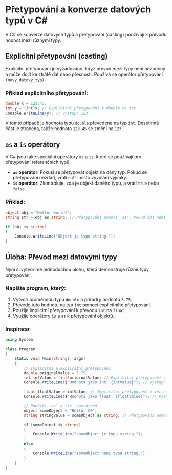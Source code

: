 # Přetypování a konverze datových typů v C#

V C# se konverze datových typů a přetypování (casting) používají k převodu hodnot mezi různými typy. 

## Explicitní přetypování (casting)

Explicitní přetypování je vyžadováno, když převod mezi typy není bezpečný a může dojít ke ztrátě dat nebo přesnosti. Používá se operátor přetypování `(nový_datový_typ)`.

### Příklad explicitního přetypování:
``` csharp
double x = 123.45;
int y = (int)x; // Explicitní přetypování z double na int
Console.WriteLine(y); // Výstup: 123
```

V tomto případě je hodnota typu `double` převedena na typ `int`. Desetinná část je ztracena, takže hodnota `123.45` se změní na `123`.

## `as` a `is` operátory

V C# jsou také speciální operátory `as` a `is`, které se používají pro přetypování referenčních typů.

- **`as` operátor**: Pokusí se přetypovat objekt na daný typ. Pokud se přetypování nezdaří, vrátí `null` místo vyvolání výjimky.
- **`is` operátor**: Zkontroluje, zda je objekt daného typu, a vrátí `true` nebo `false`.

### Příklad:
``` csharp
object obj = "Hello, world!";
string str = obj as string; // Přetypování pomocí 'as'. Pokud obj není string, vrátí null.

if (obj is string)
{
    Console.WriteLine("Objekt je typu string.");
}
```

## Úloha: Převod mezi datovými typy

Nyní si vytvoříme jednoduchou úlohu, která demonstruje různé typy přetypování.

### Napište program, který:
1. Vytvoří proměnnou typu `double` a přiřadí jí hodnotu `5.75`.
2. Převede tuto hodnotu na typ `int` pomocí explicitního přetypování.
3. Použije implicitní přetypování k převodu `int` na `float`.
4. Využije operátory `is` a `as` k přetypování objektů.

### Inspirace:
``` csharp
using System;

class Program
{
    static void Main(string[] args)
    {
        // Implicitní a explicitní přetypování
        double originalValue = 5.75;
        int intValue = (int)originalValue; // Explicitní přetypování z double na int
        Console.WriteLine($"Hodnota jako int: {intValue}"); // Výstup: 5

        float floatValue = intValue; // Implicitní přetypování z int na float
        Console.WriteLine($"Hodnota jako float: {floatValue}"); // Výstup: 5

        // Použití 'as' a 'is' operátorů
        object someObject = "Hello, C#";
        string stringValue = someObject as string; // Přetypování pomocí 'as'

        if (someObject is string)
        {
            Console.WriteLine("someObject je typu string.");
        }
        else
        {
            Console.WriteLine("someObject není typu string.");
        }
    }
}
```

